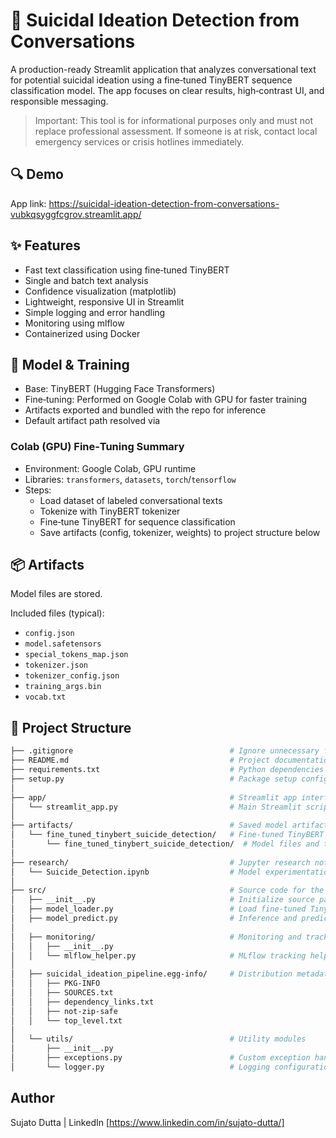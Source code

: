 # 🧠 Suicidal Ideation Detection from Conversations

A production-ready Streamlit application that analyzes conversational text for potential suicidal ideation using a fine‑tuned TinyBERT sequence classification model. The app focuses on clear results, high‑contrast UI, and responsible messaging.

> Important: This tool is for informational purposes only and must not replace professional assessment. If someone is at risk, contact local emergency services or crisis hotlines immediately.


## 🔍 Demo

App link: https://suicidal-ideation-detection-from-conversations-vubkqsyggfcgrov.streamlit.app/


## ✨ Features
- Fast text classification using fine‑tuned TinyBERT
- Single and batch text analysis
- Confidence visualization (matplotlib)
- Lightweight, responsive UI in Streamlit
- Simple logging and error handling
- Monitoring using mlflow
- Containerized using Docker

## 🧪 Model & Training
- Base: TinyBERT (Hugging Face Transformers)
- Fine‑tuning: Performed on Google Colab with GPU for faster training
- Artifacts exported and bundled with the repo for inference
- Default artifact path resolved via <mcfile name="model_loader.py" path="src/model_loader.py"></mcfile>

### Colab (GPU) Fine‑Tuning Summary
- Environment: Google Colab, GPU runtime
- Libraries: `transformers`, `datasets`, `torch`/`tensorflow`
- Steps:
  - Load dataset of labeled conversational texts
  - Tokenize with TinyBERT tokenizer
  - Fine‑tune TinyBERT for sequence classification
  - Save artifacts (config, tokenizer, weights) to project structure below

## 📦 Artifacts
Model files are stored.
<mcfolder name="fine_tuned_tinybert_suicide_detection" path="artifacts/fine_tuned_tinybert_suicide_detection/fine_tuned_tinybert_suicide_detection"></mcfolder>

Included files (typical):
- `config.json`
- `model.safetensors`
- `special_tokens_map.json`
- `tokenizer.json`
- `tokenizer_config.json`
- `training_args.bin`
- `vocab.txt`

## 📂 Project Structure

```bash
├── .gitignore                                   # Ignore unnecessary files for Git
├── README.md                                    # Project documentation and overview
├── requirements.txt                             # Python dependencies
├── setup.py                                     # Package setup configuration
│
├── app/                                         # Streamlit app interface
│   └── streamlit_app.py                         # Main Streamlit script
│
├── artifacts/                                   # Saved model artifacts
│   └── fine_tuned_tinybert_suicide_detection/   # Fine-tuned TinyBERT model directory
│       └── fine_tuned_tinybert_suicide_detection/  # Model files and tokenizer
│
├── research/                                    # Jupyter research notebooks
│   └── Suicide_Detection.ipynb                  # Model experimentation and analysis
│
├── src/                                         # Source code for the pipeline
│   ├── __init__.py                              # Initialize source package
│   ├── model_loader.py                          # Load fine-tuned TinyBERT model
│   ├── model_predict.py                         # Inference and prediction logic
│
│   ├── monitoring/                              # Monitoring and tracking utilities
│   │   ├── __init__.py
│   │   └── mlflow_helper.py                     # MLflow tracking helper functions
│
│   ├── suicidal_ideation_pipeline.egg-info/     # Distribution metadata
│   │   ├── PKG-INFO
│   │   ├── SOURCES.txt
│   │   ├── dependency_links.txt
│   │   ├── not-zip-safe
│   │   └── top_level.txt
│
│   └── utils/                                   # Utility modules
│       ├── __init__.py
│       ├── exceptions.py                        # Custom exception handling
│       └── logger.py                            # Logging configuration
```

## Author
Sujato Dutta | LinkedIn [https://www.linkedin.com/in/sujato-dutta/]
